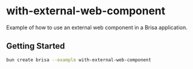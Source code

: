 # with-external-web-component

Example of how to use an external web component in a Brisa application.

## Getting Started

```bash
bun create brisa --example with-external-web-component
```
